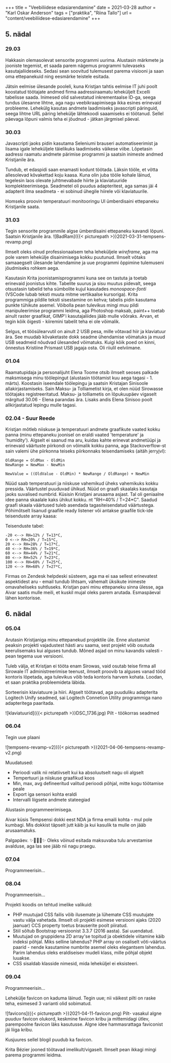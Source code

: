 +++
title = "Veebiliidese edasiarendamine"
date = 2021-03-28
author = "Karl Oskar Anderson"
tags = ["praktika", "Riina Tallo"]
url = "content/veebiliidese-edasiarendamine"
+++

## 5. nädal

### 29.03
Hakkasin olemasolevat sensorite programmi uurima. Alustasin märkmete ja jooniste tegemist, et saada parem nägemus programmi tulevaseks kasutajaliideseks. Sedasi sean soovitud tulemusest parema visiooni ja saan oma ettepanekuid ning eesmärke teistele esitada.

Jätsin eelmise ülesande pooleli, kuna Kristjan tahtis eelmise IT juhi poolt koostatud töötajate andmed firma aadressiraamatu leheküljelt Excelli tabelisse saada. Inimesed olid salvestatud inkrementaalse ID-ga, seega tundus ülesanne lihtne, aga nagu veebikraapimisega ikka esines erinevaid probleeme. Lehekülg kasutas andmete laadimiseks javascripti päringuid, seega lihtne URL päring lehekülje lähtekoodi saaamiseks ei töötanud. Sellel päevaga lõpuni valmis teha ei jõudnud - jätkan järgmisel päeval.

### 30.03
Javascripti jaoks pidin kasutama Seleniumi brauseri automatiseerimist ja lisama igale leheküljele täielikuks laadimiseks väikese viibe. Lõpetasin aadressi raamatu andmete pärimise programmi ja saatsin inimeste andmed Kristjanile ära. 

Tundub, et edaspidi saan enamasti kodunt töötada. Läksin tööle, et võtta allesolevad kõvakettad koju kaasa. Kuna olin juba tööle kohale läinud, tegelesin laos olevate juhtmevabade hiirte ja klaviatuuride komplekteerimisega. Seadmetel oli puudus adapteritest, aga samas jäi 4 adapterit ilma seadmeta - ei sobinud ühegile hiirele või klaviatuurile. 

Homseks proovin temperatuuri monitooringu UI ümberdisaini ettepaneku Kristjanile saata.

### 31.03
Tegin sensorite programmile algse ümberdisaini ettepaneku kavandi lõpuni. Saatsin Kristjanile ära.
![BadRam]({{< picturepath >}}2021-03-31-tempsens-revamp.png)

Ilmselt oleks olnud professionaalsem teha leheküljele *wireframe*, aga ma pole varem lehekülje disainimisega kokku puutunud. Ilmselt võtaks samaaegselt ülesande lahendamine ja uue programmi õppimine tulemuseni jõudmiseks rohkem aega.

Kasutasin Krita joonistamisprogrammi kuna see on tastuta ja toetab erinevaid joonistus kihte. Tabelite suurus ja sisu muutus pidevalt, seega otsustasin tabelid teha sümbolite kujul kasutades *monospace-fonti* (VSCode lubab teksti muuta mitme vertikaalse kursoriga). Krita programmiga pildile teksti sisestamine on kehva; tabelis pidin kasutama punkte tühikute asemel. Võibolla pean tulevikus mingi muu pildi manipuleerimise programmi leidma, aga Photoshop maksab, paint++ toetab ainult raster graafikat, GIMP'i kasutajaliides jääb mulle võõraks. Arvan, et tegin kõik õigesti - kiiremini tabelit teha ei ole võimalik.

Selgus, et töösülearvutil on ainult 2 USB pesa, mille võtavad hiir ja klaviatuur ära. See muudab kõvaketaste dokk seadme ühendamise võimatuks ja muud USB seadmeid nõudvad ülesanded võimatuks. Kuigi kõik poed on kinni, õnnestus Kristiine Prismast USB jagaja osta. Oli riiulil eelviimane.

### 01.04
Raamatupidaja ja personalijuht Elena Toome otsib ilmselt seoses palkade maksmisega minu töölepingut (alustasin töötamist kuu aega tagasi - 1. märts). Koostasin iseendale töölepingu ja saatsin Kristajan Sinisoole allakirjastamiseks. Sain Maksu- ja Tolliametist kirja, et olen nüüd Sirowasse töötajaks registreeritatud. Maksu- ja tolliametis on lõpukuupäev vigaselt märgitud 30.06 - Elena parandas ära. Lisaks andis Elena Sinisoo poolt allkirjastatud lepingu mulle tagasi. 

### 02.04 - Suur Reede
Kristjan mõtleb niiskuse ja temperatuuri andmete graafikute vaated kokku panna (minu ettepaneku joonisel on eraldi vaated 'temperature' ja 'humidity'). Algselt ei saanud ma aru, kuidas kahte erinevat andmetüüpi ja erinevaid väärtuste piirkondi on võimalik kokku panna, aga Stackoverflow-st sain valemi ühe piirkonna teiseks piirkonnaks teisendamiseks (aitäh jerryjvl):

```
OldRange = OldMax - OldMin
NewRange = NewMax - NewMin

NewValue = ((OldValue - OldMin) * NewRange / OldRange) + NewMin
```

Nüüd saab temperatuuri ja niiskuse vahemikud üheks vahemikuks kokku pressida. Väärtustel puuduvad ühikud. Nüüd on graafi skaalaks kasutaja jaoks suvalised numbrid. Küsisin Kristjani arusaama asjast. Tal oli geniaalne idee panna skaalale kaks ühikut kokku. nt "RH=40% / T=24*C". Saadud graafi skaala väärtused tuleb asendada tagasiteisendatud väärtustega. Põhimõtselt lisanud graafile ready listener või antakse graafile tick-ide teisenduste array kaasa:

Teisenduste tabel:
```
-20 <--> RH=12% / T=13*C,
0 <--> RH=20% / T=15*C,
20 <--> RH=28% / T=17*C,
40 <--> RH=36% / T=19*C,
60 <--> RH=44% / T=21*C,
80 <--> RH=52% / T=23*C,
100 <--> RH=60% / T=25*C,
120 <--> RH=68% / T=27*C,
```

Firmas on Zendesk helpdeski süsteem, aga ma ei saa sellest erinevatest aspektidest aru - email tundub lihtsam, vähemalt üksikute inimeste omavaheliseks suhtluseks. Kristjan pani minu ettepaneku sinna ülesse, aga Aivar saatis mulle meili, et kuskil mujal oleks parem arutada. Esmaspäeval lähen kontorisse.

## 6. nädal

### 05.04
Arutasin Kristjaniga minu ettepanekud projektile üle. Enne alustamist peaksin projekti vajadustest hästi aru saama, sest projekt võib osutuda keerulisemaks kui alguses tundub. Mõned asjad on minu kavandis valesti - pean tegema uue versiooni. 

Tuleb välja, et Kristjan ei tööta enam Sirowas, vaid osutab teise firma all Sirowale IT administreerimise teenust, ilmselt proovib ta alguses vanad tööd kontoris lõpetada, aga tulevikus võib teda kontoris harvem kohata. Loodan, et saan praktika probleemideta läbida.

Sorteerisin klaviatuure ja hiiri. Algselt töötavad, aga puuduliku adapterita Logitech Unify seadmed, sai Logitech Connetion Utility programmiga nano adapteritega paaritada.

![klaviatuurid]({{< picturepath >}}DSC_1736.jpg)
Pilt - töökorras seadmed


### 06.04
Tegin uue plaani

![tempsens-revamp-v2]({{< picturepath >}}2021-04-06-tempsens-revamp-v2.png)

Muudatused:
* Perioodi valik nii relatiivselt kui ka absoluutselt nagu oli algselt
* Tempertuuri ja niiskuse graafikud koos
* Min, max, avg defineeritud valitud perioodi põhjal, mitte kogu töötamise peale
* Export iga sensori kohta eraldi
* Intervalli liigsete andmete stateegiad 

Alustasin programmeerimisega.

Aivar küsis Tempsensi dokki eest NDA ja firma emaili kohta - mul pole kumbagi. Mis dokkist täpselt jutt käib ja kui kasulik ta mulle on jääb arusaamatuks.

Palgapäev. :sparkles::balloon::smile::balloon::sparkles: 
Oleks võinud esitada maksuvaba tulu arvestamise avalduse, aga las see jääb nii nagu praegu.


### 07.04
Programmeerisin...


### 08.04
Programmeerisin...

Projekti koodis on tehtud imelike valikuid:
* PHP muutujad CSS failis võib ilusemate ja lühemate CSS muutujate vastu välja vahetada. Ilmselt oli projekti esimese versiooni ajaks (2020 jaanuar) CCS property toetus brauserite poolt piiratud.
* Stiil sõltub Bootstrap versioonist 3.3.7 (2016 aasta). Sai uuendatud.
* Muutujad on gruppidena 2D array'se topitud ja obektidele viitamine käib indeksi põhjal. Miks selline lahendus? PHP array on osaliselt võti-väärtus paarid - nende kasutamine numbrite asemel oleks elegantsem lahendus. Parim lahendus oleks eraldiseisev mudeli klass, mille põhjal objekt luuakse.
* CSS sisaldab klasside nimesid, mida leheküljel ei eksisteeri.

### 09.04
Programmeerisin...

Lehekülje favicon on kaduma läinud. Tegin uue; nii väikest pilti on raske teha, esimesed 3 varianti olid sobimatud.

![favicons]({{< picturepath >}}2021-04-11-favicon.png)
Pilt- vasakul algne puuduv favicon olukord, keskmine favicon kribu ja mittemidagi ütlev, parempoolne favicon läks kasutusse. Algne idee hammasrattaga faviconist jäi liiga kribu.

Kusjuures sellel blogil puudub ka favicon.

Krita Bézier jooned töötavad imelikult/vigaselt. Ilmselt pean ikkagi mingi parema programmi leidma.
